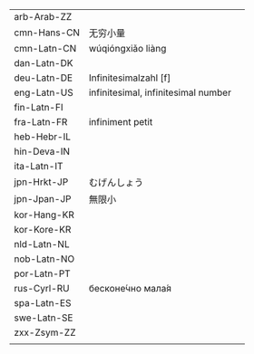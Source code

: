 | | | |
|-|-|-|
| arb-Arab-ZZ |  |  |
| cmn-Hans-CN | 无穷小量 |  |
| cmn-Latn-CN | wúqióngxiǎo liàng |  |
| dan-Latn-DK |  |  |
| deu-Latn-DE | Infinitesimalzahl [f] |  |
| eng-Latn-US | infinitesimal, infinitesimal number |  |
| fin-Latn-FI |  |  |
| fra-Latn-FR | infiniment petit |  |
| heb-Hebr-IL |  |  |
| hin-Deva-IN |  |  |
| ita-Latn-IT |  |  |
| jpn-Hrkt-JP | むげんしょう |  |
| jpn-Jpan-JP | 無限小 |  |
| kor-Hang-KR |  |  |
| kor-Kore-KR |  |  |
| nld-Latn-NL |  |  |
| nob-Latn-NO |  |  |
| por-Latn-PT |  |  |
| rus-Cyrl-RU | бесконе́чно мала́я |  |
| spa-Latn-ES |  |  |
| swe-Latn-SE |  |  |
| zxx-Zsym-ZZ |  |  |
|  |  |  |
